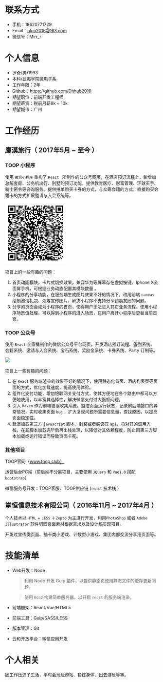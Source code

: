 # 联系方式

- 手机：18620771729
- Email：qluo2016@163.com
- 微信号：Mirr_r




# 个人信息

 -  罗奇/男/1993 
 -  本科/武夷学院微电子系
 -  工作年限：2年
 -  Github：https://github.com/Dithub2016
 -  期望职位：前端开发工程师
 -  期望薪资：税前月薪8k ~ 10k
 -  期望城市：广州




# 工作经历

## 鹰漠旅行（ 2017年5月 ~ 至今 ）

###  TOOP 小程序

使用 `微信小程序` 重构了 `React ` 所制作的公众号网页，在酒店预订流程上，新增加总统套房、公务机出行、别墅的预订功能，提供教育医疗、财富管理、环球买手、骑士密令等咨询服务。提供拼单购买卡券的方式，与众筹会籍的方式，直接购买会籍卡的方式扩展邀请与入会系统等。

<img src=".\oDVMZ0dhhfVUTPDzF0LIw5LdckUE.jpg" width="200px"/>

项目上的一些有趣的问题：

1. 首页动画模块，卡片式切换效果，兼容华为等屏幕存在虚拟按键、Iphone X全面屏手机，可根据业务动态配置其模块数量 。
2. 小程序的分享功能，在服务端生成图片效果不好的情况下，改用前端 `canvas` 绘制邀请礼包、众筹宣传图片，解决小程序不支持分享到朋友圈的问题。
3. 分享的页面会成为小程序的首页，使得用户无法进入其它业务流程。使用小程序场景值处理，可以得到小程序的进入场景，在用户离开小程序后更替当前首页。



### TOOP 公众号 

使用 `React` 全家桶制作的微信公众号平台网页，开发酒店预订流程、签到系统、会籍系统、邀请与入会系统、宝石系统、奖励金系统、卡券系统、Party 订制等。

<img src="https://qr.api.cli.im/qr?data=https%253A%252F%252Fstar.innmall.cn%252Fmem%252FhotelReservation.html&level=H&transparent=false&bgcolor=%23ffffff&forecolor=%23000000&blockpixel=12&marginblock=1&logourl=&size=280&kid=cliim&key=aed552a171b71d214ecfda51bcfe49ba" width="200px" />

项目上一些有趣的问题：

1. 在 `React` 服务端渲染的效果不好的情况下，使用静态化首页、酒店列表页等页面的方式，优化加载速度，提高使用体验。
2. 组件化支付功能，增加银联网关支付方式，使其方便地在各个路由中都可以方便地使用，以丰富其选择性，解决微信支付过大面额问题。
3. 引入 `Raven` 作为前端错误收集系统。监控页面运行状态，记录前后端接口的异常情况，实时收集页面 `bug` ，扩大复现问题所需要信息量，查找原因，以提高页面稳定性。
4. 延迟加载第三方 `javascript` 脚本，封装或者装饰其 `api`，将对其的调用入栈，在其脚本加载完毕后再出栈处理，以降低对其依赖程度，防止因第三方脚本加载或运行错误而导致页面卡死。



### 其他项目

TOOP官网（www.toop.club）

运营后台PC端（前后端不分离项目，主要使用 `JQuery` 和 `Vue1.0` 搭配 `bootstrap`）

微信服务号开发：TOOP客服、TOOP供应链 (`react` 技术栈 )




## 掌恒信息技术有限公司（ 2016年11月 ~ 2017年4月 ）

个人技术以 `HTML` + `LESS` ＋`Zepto` 为主进行开发，利用`PhotoShop` 或者 `Adobe Illustrator` 软件切取页面素材根据需求以及设计稿实现项目。

开发过宣传类页面、抽卡类小游戏、计数型小游戏、集团内部交流分享用页面等。





# 技能清单

- Web开发：Node

  > 利用 Node 开发 Gulp 插件，以提供静态页使用静态文件的缓存更新问题。

  > 使用 `Koa2` 构建简单服务器，以开启 `react` 的服务端渲染。

- 前端框架：React/Vue/HTML5

- 前端工具：Gulp/SASS/LESS

- 版本管理：Git

- 云和开放平台：微信应用开发




# 个人相关

因工作压迫了生活，平时会玩玩游戏、锻炼身体、出去游玩等等。